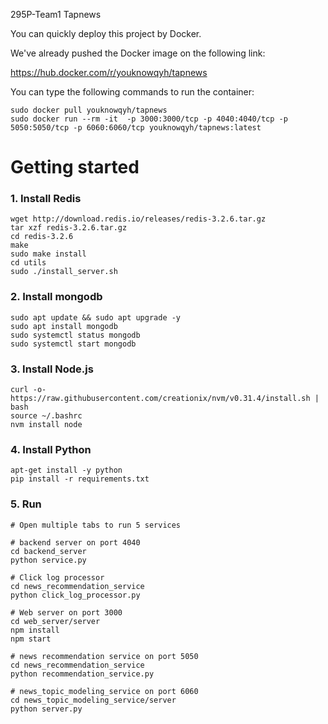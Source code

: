 295P-Team1 Tapnews

You can quickly deploy this project by Docker.

We've already pushed the Docker image on the following link:

https://hub.docker.com/r/youknowqyh/tapnews

You can type the following commands to run the container:

```shell
sudo docker pull youknowqyh/tapnews
sudo docker run --rm -it  -p 3000:3000/tcp -p 4040:4040/tcp -p 5050:5050/tcp -p 6060:6060/tcp youknowqyh/tapnews:latest
```



# Getting started

### 1. Install Redis

```
wget http://download.redis.io/releases/redis-3.2.6.tar.gz
tar xzf redis-3.2.6.tar.gz
cd redis-3.2.6
make
sudo make install
cd utils
sudo ./install_server.sh
```

### 2. Install mongodb

```
sudo apt update && sudo apt upgrade -y
sudo apt install mongodb
sudo systemctl status mongodb
sudo systemctl start mongodb
```

### 3. Install Node.js

```
curl -o- https://raw.githubusercontent.com/creationix/nvm/v0.31.4/install.sh | bash
source ~/.bashrc
nvm install node
```

### 4. Install Python

```
apt-get install -y python
pip install -r requirements.txt
```

### 5. Run

```shell
# Open multiple tabs to run 5 services

# backend server on port 4040
cd backend_server
python service.py

# Click log processor
cd news_recommendation_service
python click_log_processor.py

# Web server on port 3000
cd web_server/server
npm install
npm start

# news recommendation service on port 5050
cd news_recommendation_service
python recommendation_service.py

# news_topic_modeling_service on port 6060
cd news_topic_modeling_service/server
python server.py
```





